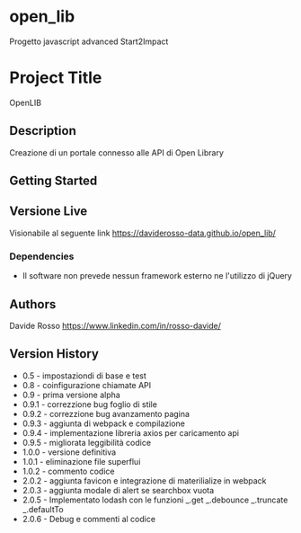 # open_lib
Progetto javascript advanced Start2Impact

# Project Title

OpenLIB

## Description

Creazione di un portale connesso alle API di Open Library

## Getting Started

## Versione Live

Visionabile al seguente link https://daviderosso-data.github.io/open_lib/

### Dependencies

* Il software non prevede nessun framework esterno ne l'utilizzo di jQuery


## Authors

Davide Rosso
https://www.linkedin.com/in/rosso-davide/

## Version History

* 0.5 - impostaziondi di base e test
* 0.8 - coinfigurazione chiamate API 
* 0.9 - prima versione alpha
* 0.9.1 - correzzione bug foglio di stile
* 0.9.2 - correzzione bug avanzamento pagina
* 0.9.3 - aggiunta di webpack e compilazione
* 0.9.4 - implementazione libreria axios per caricamento api
* 0.9.5 - migliorata leggibilità codice
* 1.0.0 - versione definitiva
* 1.0.1 - eliminazione file superflui
* 1.0.2 - commento codice
* 2.0.2 - aggiunta favicon e integrazione di materilialize in webpack
* 2.0.3 - aggiunta modale di alert se searchbox vuota
* 2.0.5 - Implementato lodash con le funzioni _.get _.debounce _.truncate _.defaultTo
* 2.0.6 - Debug e commenti al codice